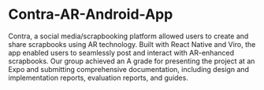 # Contra-AR-Android-App

Contra, a social media/scrapbooking platform allowed users to create and share scrapbooks using AR technology. Built with React Native and Viro, the app enabled users to seamlessly post and interact with AR-enhanced scrapbooks. Our group achieved an A grade for presenting the project at an Expo and submitting comprehensive documentation, including design and implementation reports, evaluation reports, and guides.
